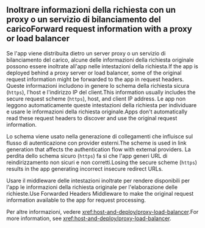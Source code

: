 ## <a name="forward-request-information-with-a-proxy-or-load-balancer"></a><span data-ttu-id="1a8b7-101">Inoltrare informazioni della richiesta con un proxy o un servizio di bilanciamento del carico</span><span class="sxs-lookup"><span data-stu-id="1a8b7-101">Forward request information with a proxy or load balancer</span></span>

<span data-ttu-id="1a8b7-102">Se l'app viene distribuita dietro un server proxy o un servizio di bilanciamento del carico, alcune delle informazioni della richiesta originale possono essere inoltrate all'app nelle intestazioni della richiesta.</span><span class="sxs-lookup"><span data-stu-id="1a8b7-102">If the app is deployed behind a proxy server or load balancer, some of the original request information might be forwarded to the app in request headers.</span></span> <span data-ttu-id="1a8b7-103">Queste informazioni includono in genere lo schema della richiesta sicura (`https`), l'host e l'indirizzo IP del client.</span><span class="sxs-lookup"><span data-stu-id="1a8b7-103">This information usually includes the secure request scheme (`https`), host, and client IP address.</span></span> <span data-ttu-id="1a8b7-104">Le app non leggono automaticamente queste intestazioni della richiesta per individuare e usare le informazioni della richiesta originale.</span><span class="sxs-lookup"><span data-stu-id="1a8b7-104">Apps don't automatically read these request headers to discover and use the original request information.</span></span>

<span data-ttu-id="1a8b7-105">Lo schema viene usato nella generazione di collegamenti che influisce sul flusso di autenticazione con provider esterni.</span><span class="sxs-lookup"><span data-stu-id="1a8b7-105">The scheme is used in link generation that affects the authentication flow with external providers.</span></span> <span data-ttu-id="1a8b7-106">La perdita dello schema sicuro (`https`) fa sì che l'app generi URL di reindirizzamento non sicuri e non corretti.</span><span class="sxs-lookup"><span data-stu-id="1a8b7-106">Losing the secure scheme (`https`) results in the app generating incorrect insecure redirect URLs.</span></span>

<span data-ttu-id="1a8b7-107">Usare il middleware delle intestazioni inoltrate per rendere disponibili per l'app le informazioni della richiesta originale per l'elaborazione delle richieste.</span><span class="sxs-lookup"><span data-stu-id="1a8b7-107">Use Forwarded Headers Middleware to make the original request information available to the app for request processing.</span></span>

<span data-ttu-id="1a8b7-108">Per altre informazioni, vedere <xref:host-and-deploy/proxy-load-balancer>.</span><span class="sxs-lookup"><span data-stu-id="1a8b7-108">For more information, see <xref:host-and-deploy/proxy-load-balancer>.</span></span>
